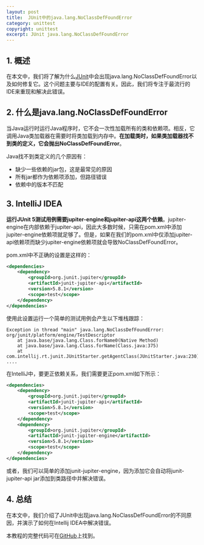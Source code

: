 ```yaml
---
layout: post
title:  JUnit中的java.lang.NoClassDefFoundError
category: unittest
copyright: unittest
excerpt: JUnit java.lang.NoClassDefFoundError
---
```


## 1. 概述

在本文中，我们将了解为什么[JUnit](https://www.baeldung.com/junit)中会出现java.lang.NoClassDefFoundError以及如何修复它。这个问题主要与IDE的配置有关。因此，我们将专注于最流行的IDE来重现和解决此错误。

## 2. 什么是java.lang.NoClassDefFoundError

当Java运行时运行Java程序时，它不会一次性加载所有的类和依赖项。相反，它调用Java类加载器在需要时将类加载到内存中。**在加载类时，如果类加载器找不到类的定义，它会抛出NoClassDefFoundError**。

Java找不到类定义的几个原因有：

+ 缺少一些依赖的jar包，这是最常见的原因
+ 所有jar都作为依赖项添加，但路径错误
+ 依赖中的版本不匹配

## 3. IntelliJ IDEA

**运行JUnit 5测试用例需要jupiter-engine和jupiter-api这两个依赖**。jupiter-engine在内部依赖于jupiter-api，因此大多数时候，只需在pom.xml中添加jupiter-engine依赖项就足够了。但是，如果在我们的pom.xml中仅添加jupiter-api依赖项而缺少jupiter-engine依赖项就会导致NoClassDefFoundError。

pom.xml中不正确的设置是这样的：

```xml
<dependencies>
    <dependency>
        <groupId>org.junit.jupiter</groupId>
        <artifactId>junit-jupiter-api</artifactId>
        <version>5.8.1</version>
        <scope>test</scope>
    </dependency>
</dependencies>
```

使用此设置运行一个简单的测试用例会产生以下堆栈跟踪：

```shell
Exception in thread "main" java.lang.NoClassDefFoundError: org/junit/platform/engine/TestDescriptor
	at java.base/java.lang.Class.forName0(Native Method)
	at java.base/java.lang.Class.forName(Class.java:375)
	at com.intellij.rt.junit.JUnitStarter.getAgentClass(JUnitStarter.java:230)
....
```

在IntelliJ中，要更正依赖关系，我们需要更正pom.xml如下所示：

```xml
<dependencies>
    <dependency>
        <groupId>org.junit.jupiter</groupId>
        <artifactId>junit-jupiter-api</artifactId>
        <version>5.8.1</version>
        <scope>test</scope>
    </dependency>
    <dependency>
        <groupId>org.junit.jupiter</groupId>
        <artifactId>junit-jupiter-engine</artifactId>
        <version>5.8.1</version>
        <scope>test</scope>
    </dependency>
</dependencies>
```

或者，我们可以简单的添加junit-jupiter-engine，因为添加它会自动将junit-jupiter-api jar添加到类路径中并解决错误。

## 4. 总结

在本文中，我们介绍了JUnit中出现java.lang.NoClassDefFoundError的不同原因，并演示了如何在Intellij IDEA中解决错误。

本教程的完整代码可在[GitHub](https://github.com/tuyucheng7/taketoday-tutorial4j/tree/master/software.test/junit-5)上找到。